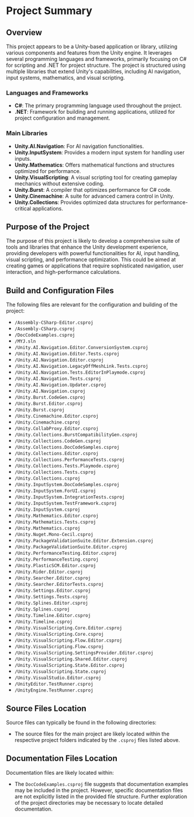 # Project Summary

## Overview
This project appears to be a Unity-based application or library, utilizing various components and features from the Unity engine. It leverages several programming languages and frameworks, primarily focusing on C# for scripting and .NET for project structure. The project is structured using multiple libraries that extend Unity's capabilities, including AI navigation, input systems, mathematics, and visual scripting.

### Languages and Frameworks
- **C#**: The primary programming language used throughout the project.
- **.NET**: Framework for building and running applications, utilized for project configuration and management.

### Main Libraries
- **Unity.AI.Navigation**: For AI navigation functionalities.
- **Unity.InputSystem**: Provides a modern input system for handling user inputs.
- **Unity.Mathematics**: Offers mathematical functions and structures optimized for performance.
- **Unity.VisualScripting**: A visual scripting tool for creating gameplay mechanics without extensive coding.
- **Unity.Burst**: A compiler that optimizes performance for C# code.
- **Unity.Cinemachine**: A suite for advanced camera control in Unity.
- **Unity.Collections**: Provides optimized data structures for performance-critical applications.

## Purpose of the Project
The purpose of this project is likely to develop a comprehensive suite of tools and libraries that enhance the Unity development experience, providing developers with powerful functionalities for AI, input handling, visual scripting, and performance optimization. This could be aimed at creating games or applications that require sophisticated navigation, user interaction, and high-performance calculations.

## Build and Configuration Files
The following files are relevant for the configuration and building of the project:
- `/Assembly-CSharp-Editor.csproj`
- `/Assembly-CSharp.csproj`
- `/DocCodeExamples.csproj`
- `/MYJ.sln`
- `/Unity.AI.Navigation.Editor.ConversionSystem.csproj`
- `/Unity.AI.Navigation.Editor.Tests.csproj`
- `/Unity.AI.Navigation.Editor.csproj`
- `/Unity.AI.Navigation.LegacyOffMeshLink.Tests.csproj`
- `/Unity.AI.Navigation.Tests.EditorInPlaymode.csproj`
- `/Unity.AI.Navigation.Tests.csproj`
- `/Unity.AI.Navigation.Updater.csproj`
- `/Unity.AI.Navigation.csproj`
- `/Unity.Burst.CodeGen.csproj`
- `/Unity.Burst.Editor.csproj`
- `/Unity.Burst.csproj`
- `/Unity.Cinemachine.Editor.csproj`
- `/Unity.Cinemachine.csproj`
- `/Unity.CollabProxy.Editor.csproj`
- `/Unity.Collections.BurstCompatibilityGen.csproj`
- `/Unity.Collections.CodeGen.csproj`
- `/Unity.Collections.DocCodeSamples.csproj`
- `/Unity.Collections.Editor.csproj`
- `/Unity.Collections.PerformanceTests.csproj`
- `/Unity.Collections.Tests.Playmode.csproj`
- `/Unity.Collections.Tests.csproj`
- `/Unity.Collections.csproj`
- `/Unity.InputSystem.DocCodeSamples.csproj`
- `/Unity.InputSystem.ForUI.csproj`
- `/Unity.InputSystem.IntegrationTests.csproj`
- `/Unity.InputSystem.TestFramework.csproj`
- `/Unity.InputSystem.csproj`
- `/Unity.Mathematics.Editor.csproj`
- `/Unity.Mathematics.Tests.csproj`
- `/Unity.Mathematics.csproj`
- `/Unity.Nuget.Mono-Cecil.csproj`
- `/Unity.PackageValidationSuite.Editor.Extension.csproj`
- `/Unity.PackageValidationSuite.Editor.csproj`
- `/Unity.PerformanceTesting.Editor.csproj`
- `/Unity.PerformanceTesting.csproj`
- `/Unity.PlasticSCM.Editor.csproj`
- `/Unity.Rider.Editor.csproj`
- `/Unity.Searcher.Editor.csproj`
- `/Unity.Searcher.EditorTests.csproj`
- `/Unity.Settings.Editor.csproj`
- `/Unity.Settings.Tests.csproj`
- `/Unity.Splines.Editor.csproj`
- `/Unity.Splines.csproj`
- `/Unity.Timeline.Editor.csproj`
- `/Unity.Timeline.csproj`
- `/Unity.VisualScripting.Core.Editor.csproj`
- `/Unity.VisualScripting.Core.csproj`
- `/Unity.VisualScripting.Flow.Editor.csproj`
- `/Unity.VisualScripting.Flow.csproj`
- `/Unity.VisualScripting.SettingsProvider.Editor.csproj`
- `/Unity.VisualScripting.Shared.Editor.csproj`
- `/Unity.VisualScripting.State.Editor.csproj`
- `/Unity.VisualScripting.State.csproj`
- `/Unity.VisualStudio.Editor.csproj`
- `/UnityEditor.TestRunner.csproj`
- `/UnityEngine.TestRunner.csproj`

## Source Files Location
Source files can typically be found in the following directories:
- The source files for the main project are likely located within the respective project folders indicated by the `.csproj` files listed above.

## Documentation Files Location
Documentation files are likely located within:
- The `DocCodeExamples.csproj` file suggests that documentation examples may be included in the project. However, specific documentation files are not explicitly listed in the provided file structure. Further exploration of the project directories may be necessary to locate detailed documentation.